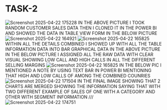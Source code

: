 # TASK-2
![Screenshot 2025-04-22 175228](https://github.com/user-attachments/assets/4969688b-4701-4d12-b5f3-f578013552a9)
IN THE ABOVE PICTURE I TOOK RANDOM CUSTOMER SALES DATA 
THEN I CLONED IT IN THE POWER BI AND SHOWED THE DATA IN TABLE VIEW FORM IN THE BELOW PICTURE
![Screenshot 2025-04-22 164921](https://github.com/user-attachments/assets/f4ce0a94-7011-4608-b7b5-5592391d8bee)
![Screenshot 2025-04-22 165825](https://github.com/user-attachments/assets/665290eb-6530-4850-af51-ef7d53e74630)
WITHIN ALL THE DETAILS COMBINED I SHOWED UP WITH ALL THE TABLE INFORMATION DATA INTO BAR GRAPHICAL DATA IN THE ABOVE PICTURE
IN THE BELOW PICTURE I ASSIGNED ALL THE RAW DATA WITH CLEAR VISUAL SHOWING LOW CALL AND HIGH CALLS IN ALL THE DIFFERENT SELLING MARGINS
![Screenshot 2025-04-22 165825](https://github.com/user-attachments/assets/244dd805-2b7a-4d7f-bb7c-bb52e29a347c)
IN THE BELOW PIC I MENTIONED A NOTE BY USING TEXT BAR IN POWER BI MENTIONING THAT HIGH AND LOW CALLS OF AMONG THE COMBINED COUNRIES
![Screenshot 2025-04-22 171504](https://github.com/user-attachments/assets/dfce1307-4006-4db3-a9aa-9f48cf3ca49d)
IN THE FINAL IMAGE SHOWING THAT 2 CHARTS ARE MERGED SHOWING THE INFORMATION SAYING THAT WITH TWO DIFFERENT EXAMPLE OF SALES OF ONE WITH A CATEGORY AND OTHER WITH SEGMENT INFORMATION ///
![Screenshot 2025-04-22 174751](https://github.com/user-attachments/assets/62afb729-fa4e-413c-a62a-37a04fb23b2a)
###
